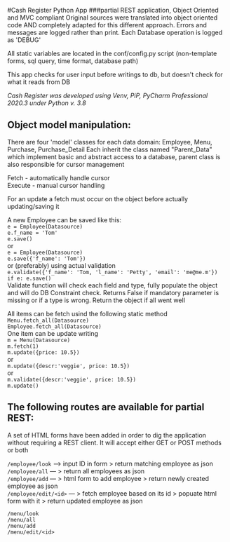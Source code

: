 #Cash Register Python App
###partial REST application, Object Oriented and MVC compliant
Original sources were translated into object oriented code AND completely adapted for this different approach.
Errors and messages are logged rather than print. Each Database operation is logged as 'DEBUG'

All static variables are located in the conf/config.py script (non-template forms, sql query, time format, database path)

This app checks for user input before writings to db, but doesn't check for what it reads from DB

*Cash Register was developed using Venv, PiP, PyCharm Professional 2020.3 under Python v. 3.8*
## **Object model manipulation:**
There are four 'model' classes for each data domain: Employee, Menu, Purchase, Purchase_Detail
Each inherit the class named "Parent_Data" which implement basic and abstract access to a database, parent class is also responsible for cursor management

Fetch - automatically handle cursor\
Execute - manual cursor handling

For an update a fetch must occur on the object before actually updating/saving it

A new Employee can be saved like this:\
`e = Employee(Datasource)`\
`e.f_name = 'Tom'`\
`e.save()`\
or\
`e = Employee(Datasource)`\
`e.save({'f_name': 'Tom'})`\
or (preferably) using actual validation\
`e.validate({'f_name': 'Tom, 'l_name': 'Petty', 'email': 'me@me.m'})`\
`if e: e.save()`\
Validate function will check each field and type, fully populate the object and will do DB Constraint check. Returns False if mandatory parameter is missing or if a type is wrong. Return the object if all went well

All items can be fetch usind the following static method\
`Menu.fetch_all(Datasource)`\
`Employee.fetch_all(Datasource)`\
One item can be update writing\
`m = Menu(Datasource)`\
`m.fetch(1)`\
`m.update({price: 10.5})`\
or\
`m.update({descr:'veggie', price: 10.5})`\
or\
`m.validate({descr:'veggie', price: 10.5})`\
`m.update()`

## **The following routes are available for partial REST:**
A set of HTML forms have been added in order to dig the application without requiring a REST client. It will accept either GET or POST methods or both

`/employee/look` —> input ID in form > return matching employee as json\
`/employee/all` — > return all employees as json\
`/employee/add` — > html form to add employee > return newly created employee as json\
`/employee/edit/<id>` — > fetch employee based on its id > popuate html form with it > return updated employee as json

`/menu/look`\
`/menu/all`\
`/menu/add`\
`/menu/edit/<id>`
